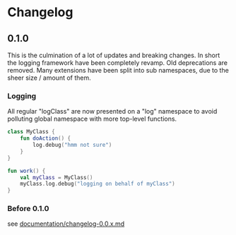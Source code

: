 # Changelog

## 0.1.0

This is the culmination of a lot of updates and breaking changes.
In short the logging framework have been completely revamp.
Old deprecations are removed.
Many extensions have been split into sub namespaces, due to the sheer size / amount of them.

### Logging

All regular "logClass<Level>" are now presented on a "log" namespace to avoid polluting global namespace with more
top-level functions.

```kotlin
class MyClass {
    fun doAction() {
        log.debug("hmm not sure")
    }
}

fun work() {
    val myClass = MyClass()
    myClass.log.debug("logging on behalf of myClass")
}
```

### Before 0.1.0

see [documentation/changelog-0.0.x.md](documentation/changelog-0.0.x.md)
